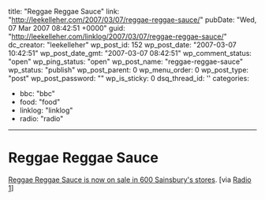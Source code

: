 title: "Reggae Reggae Sauce"
link: "http://leekelleher.com/2007/03/07/reggae-reggae-sauce/"
pubDate: "Wed, 07 Mar 2007 08:42:51 +0000"
guid: "http://leekelleher.com/linklog/2007/03/07/reggae-reggae-sauce/"
dc_creator: "leekelleher"
wp_post_id: 152
wp_post_date: "2007-03-07 10:42:51"
wp_post_date_gmt: "2007-03-07 08:42:51"
wp_comment_status: "open"
wp_ping_status: "open"
wp_post_name: "reggae-reggae-sauce"
wp_status: "publish"
wp_post_parent: 0
wp_menu_order: 0
wp_post_type: "post"
wp_post_password: ""
wp_is_sticky: 0
dsq_thread_id: ''
categories:
  - bbc: "bbc"
  - food: "food"
  - linklog: "linklog"
  - radio: "radio"

---

# Reggae Reggae Sauce

<a href="http://news.bbc.co.uk/1/hi/uk/6424021.stm">Reggae Reggae Sauce is now on sale in 600 Sainsbury's stores</a>. [via <a href="http://www.bbc.co.uk/radio1/chrismoyles/">Radio 1</a>]